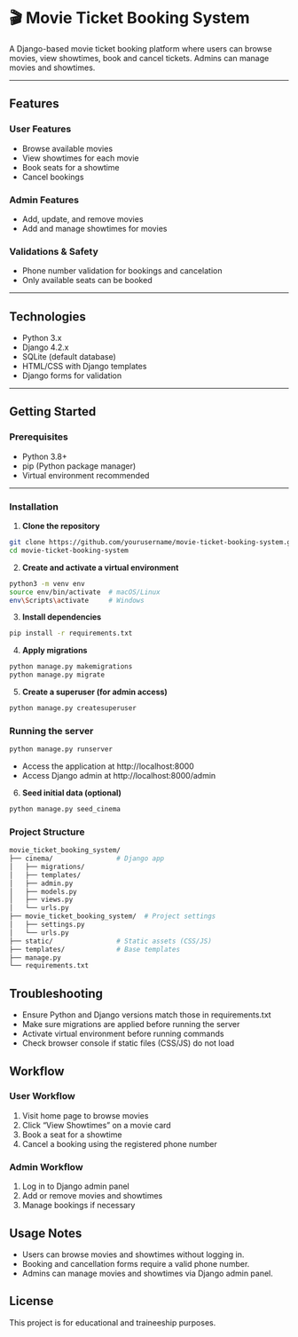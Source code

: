 # 🎬 Movie Ticket Booking System

A Django-based movie ticket booking platform where users can browse movies, view showtimes, book and cancel tickets. Admins can manage movies and showtimes.

---

## Features

### User Features
- Browse available movies
- View showtimes for each movie
- Book seats for a showtime
- Cancel bookings

### Admin Features
- Add, update, and remove movies
- Add and manage showtimes for movies

### Validations & Safety
- Phone number validation for bookings and cancelation
- Only available seats can be booked

---

## Technologies

- Python 3.x  
- Django 4.2.x  
- SQLite (default database)  
- HTML/CSS with Django templates  
- Django forms for validation  

---

## Getting Started

### Prerequisites
- Python 3.8+  
- pip (Python package manager)  
- Virtual environment recommended

---

### Installation

1. **Clone the repository**

```bash
git clone https://github.com/yourusername/movie-ticket-booking-system.git
cd movie-ticket-booking-system
```

2. **Create and activate a virtual environment**

```bash
python3 -m venv env
source env/bin/activate  # macOS/Linux
env\Scripts\activate     # Windows
```

3. **Install dependencies**

```bash
pip install -r requirements.txt
```

4. **Apply migrations**

```bash
python manage.py makemigrations
python manage.py migrate
```

5. **Create a superuser (for admin access)**

```bash
python manage.py createsuperuser
```

### Running the server

```bash
python manage.py runserver
```
- Access the application at http://localhost:8000
- Access Django admin at http://localhost:8000/admin

6. **Seed initial data (optional)**

```bash
python manage.py seed_cinema
```

### Project Structure

```bash
movie_ticket_booking_system/
├── cinema/                # Django app
│   ├── migrations/
│   ├── templates/
│   ├── admin.py
│   ├── models.py
│   ├── views.py
│   └── urls.py
├── movie_ticket_booking_system/  # Project settings
│   ├── settings.py
│   └── urls.py
├── static/                # Static assets (CSS/JS)
├── templates/             # Base templates
├── manage.py
└── requirements.txt
```


## Troubleshooting

- Ensure Python and Django versions match those in requirements.txt
- Make sure migrations are applied before running the server
- Activate virtual environment before running commands
- Check browser console if static files (CSS/JS) do not load

## Workflow

### User Workflow
1. Visit home page to browse movies
2. Click “View Showtimes” on a movie card
3. Book a seat for a showtime
4. Cancel a booking using the registered phone number

### Admin Workflow
1. Log in to Django admin panel
2. Add or remove movies and showtimes
3. Manage bookings if necessary

## Usage Notes

- Users can browse movies and showtimes without logging in.
- Booking and cancellation forms require a valid phone number.
- Admins can manage movies and showtimes via Django admin panel.

## License

This project is for educational and traineeship purposes.
